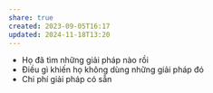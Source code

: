 ```yaml
---
share: true
created: 2023-09-05T16:17
updated: 2024-11-18T13:20
---
```

- Họ đã tìm những giải pháp nào rồi
- Điều gì khiến họ không dùng những giải pháp đó
- Chi phí giải pháp có sẵn
